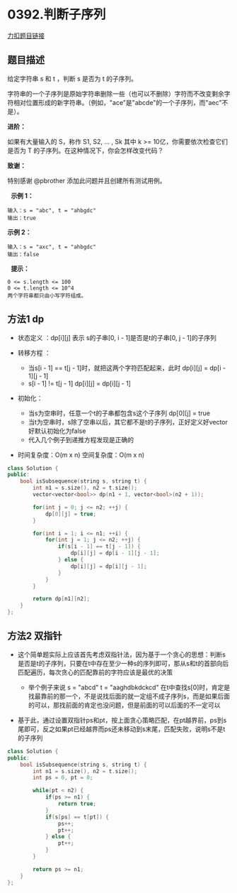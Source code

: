 <p id="判断子序列"></p>

# 0392.判断子序列  

[力扣题目链接](https://leetcode.cn/problems/is-subsequence/)    

## 题目描述  

给定字符串 s 和 t ，判断 s 是否为 t 的子序列。

字符串的一个子序列是原始字符串删除一些（也可以不删除）字符而不改变剩余字符相对位置形成的新字符串。（例如，"ace"是"abcde"的一个子序列，而"aec"不是）。

**进阶：**

如果有大量输入的 S，称作 S1, S2, ... , Sk 其中 k >= 10亿，你需要依次检查它们是否为 T 的子序列。在这种情况下，你会怎样改变代码？

**致谢：**

特别感谢 @pbrother 添加此问题并且创建所有测试用例。

 
**示例 1：**

    输入：s = "abc", t = "ahbgdc"
    输出：true

**示例 2：**

    输入：s = "axc", t = "ahbgdc"
    输出：false
 
**提示：**

    0 <= s.length <= 100
    0 <= t.length <= 10^4
    两个字符串都只由小写字符组成。



## 方法1 dp  

* 状态定义  ：dp[i][j] 表示 s的子串[0, i - 1]是否是t的子串[0, j - 1]的子序列  

* 转移方程 ： 
    * 当s[i - 1] == t[j - 1]时，就把这两个字符匹配起来，此时 dp[i][j] = dp[i - 1][j - 1]
    * s[i - 1] != t[j - 1]  dp[i][j] = dp[i][j - 1]  

* 初始化：
    * 当s为空串时，任意一个t的子串都包含s这个子序列  dp[0][j] = true  
    * 当t为空串时，s除了空串以后，其它都不是t的子序列，正好定义好vector好默认初始化为false  
    * 代入几个例子到递推方程发现是正确的  

* 时间复杂度：O(m x n)  空间复杂度：O(m x n)  

```cpp
class Solution {
public:
    bool isSubsequence(string s, string t) {
        int n1 = s.size(), n2 = t.size();
        vector<vector<bool>> dp(n1 + 1, vector<bool>(n2 + 1));

        for(int j = 0; j <= n2; ++j) {
            dp[0][j] = true;
        }

        for(int i = 1; i <= n1; ++i) {
            for(int j = 1; j <= n2; ++j) {
                if(s[i - 1] == t[j - 1]) {
                    dp[i][j] = dp[i - 1][j - 1];
                } else {
                    dp[i][j] = dp[i][j - 1];
                }
            }
        }

        return dp[n1][n2];
    }
};
```




## 方法2 双指针   

* 这个简单题实际上应该首先考虑双指针法，因为基于一个贪心的思想：判断s是否是t的子序列，只要在t中存在至少一种s的序列即可，那从s和t的首部向后匹配遍历，每次贪心的匹配靠前的字符应该是最优的决策  
    * 举个例子来说 s = "abcd"  t = "aaghdbkdckcd"  在t中查找s[0]时，肯定是找最靠前的那一个，不是说找后面的就一定组不成子序列s，而是如果后面的可以，那找前面的肯定也没问题，但是前面的可以后面的不一定可以

* 基于此，通过设置双指针ps和pt，按上面贪心策略匹配，在pt越界前，ps到s尾即可，反之如果pt已经越界而ps还未移动到s末尾，匹配失败，说明s不是t的子序列  


```cpp
class Solution {
public:
    bool isSubsequence(string s, string t) {
        int n1 = s.size(), n2 = t.size();
        int ps = 0, pt = 0;

        while(pt < n2) {
            if(ps >= n1) {
                return true;
            }
            if(s[ps] == t[pt]) {
                ps++;
                pt++;
            } else {
                pt++;
            }
        }

        return ps >= n1;
    }
};
```